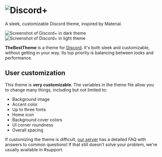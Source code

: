 # ![Discord+](https://github.com/arty01238/VanillyNeko-discord-theme/tree/master/assets/discord/1.jpg)
A sleek, customizable Discord theme, inspired by Material.

![Screenshot of Discord+ in dark theme](https://prnt.sc/0eGi3yKbWNh_)
![Screenshot of Discord+ in light theme](https://prnt.sc/az8Hhl5qV-Gi)

**TheBestTheme** is a theme for [Discord](https://discord.com). It's both sleek and customizable, without getting in your way. Its top priority is balancing between looks and performance.

## User customization
This theme is **very customizable**.
The variables in the theme file allow you to change many things, including but not limited to:
* Background image
* Accent color
* Up to three fonts
* Home icon
* Background cover colors
* UI corner roundness
* Overall spacing

If customizing the theme is difficult, [our server](https://discord.gg/invite/bptEdGMNfW) has a detailed FAQ with answers to common questions! If that still doesn't solve your problem, we're usually available in #support.
